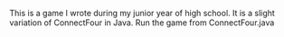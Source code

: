 This is a game I wrote during my junior year of high school.  It is a slight variation of ConnectFour in Java.  Run the game from ConnectFour.java

